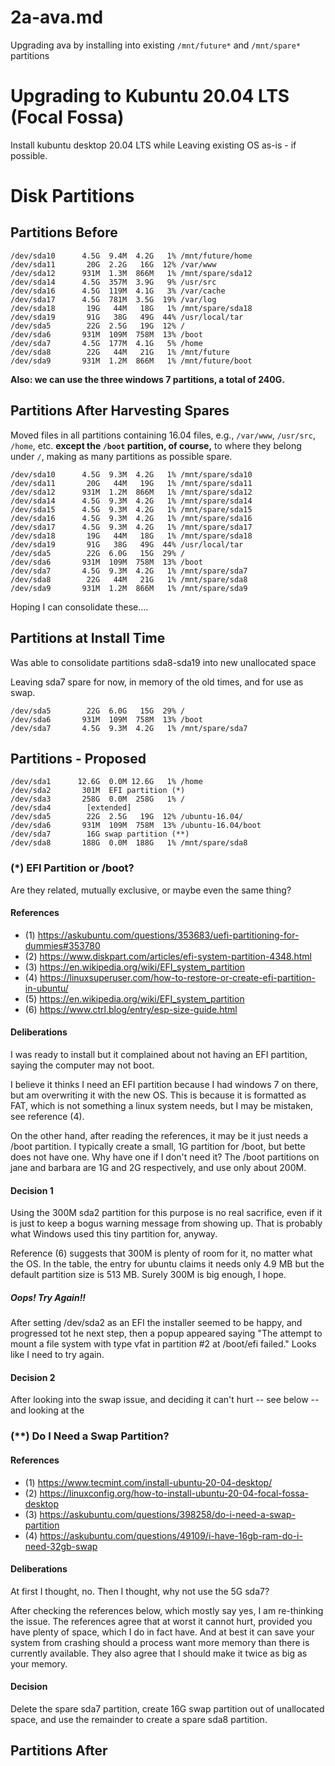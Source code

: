 
# 2a-ava.md

Upgrading ava by installing into existing `/mnt/future*` and `/mnt/spare*` partitions

# Upgrading to Kubuntu 20.04 LTS (Focal Fossa)

Install kubuntu desktop 20.04 LTS while Leaving existing OS as-is - if possible.


# Disk Partitions

## Partitions Before

```
/dev/sda10      4.5G  9.4M  4.2G   1% /mnt/future/home
/dev/sda11       20G  2.2G   16G  12% /var/www
/dev/sda12      931M  1.3M  866M   1% /mnt/spare/sda12
/dev/sda14      4.5G  357M  3.9G   9% /usr/src
/dev/sda16      4.5G  119M  4.1G   3% /var/cache
/dev/sda17      4.5G  781M  3.5G  19% /var/log
/dev/sda18       19G   44M   18G   1% /mnt/spare/sda18
/dev/sda19       91G   38G   49G  44% /usr/local/tar
/dev/sda5        22G  2.5G   19G  12% /
/dev/sda6       931M  109M  758M  13% /boot
/dev/sda7       4.5G  177M  4.1G   5% /home
/dev/sda8        22G   44M   21G   1% /mnt/future
/dev/sda9       931M  1.2M  866M   1% /mnt/future/boot
```

**Also: we can use the three windows 7 partitions, a total of 240G.**

## Partitions After Harvesting Spares

Moved files in all partitions containing 16.04 files, e.g., `/var/www`, `/usr/src`, `/home`, etc.
**except the `/boot` partition, of course,** to where they belong under `/`, making as many
partitions as possible spare.

```
/dev/sda10      4.5G  9.3M  4.2G   1% /mnt/spare/sda10
/dev/sda11       20G   44M   19G   1% /mnt/spare/sda11
/dev/sda12      931M  1.2M  866M   1% /mnt/spare/sda12
/dev/sda14      4.5G  9.3M  4.2G   1% /mnt/spare/sda14
/dev/sda15      4.5G  9.3M  4.2G   1% /mnt/spare/sda15
/dev/sda16      4.5G  9.3M  4.2G   1% /mnt/spare/sda16
/dev/sda17      4.5G  9.3M  4.2G   1% /mnt/spare/sda17
/dev/sda18       19G   44M   18G   1% /mnt/spare/sda18
/dev/sda19       91G   38G   49G  44% /usr/local/tar
/dev/sda5        22G  6.0G   15G  29% /
/dev/sda6       931M  109M  758M  13% /boot
/dev/sda7       4.5G  9.3M  4.2G   1% /mnt/spare/sda7
/dev/sda8        22G   44M   21G   1% /mnt/spare/sda8
/dev/sda9       931M  1.2M  866M   1% /mnt/spare/sda9
```

Hoping I can consolidate these....

## Partitions at Install Time

Was able to consolidate partitions sda8-sda19 into new unallocated space

Leaving sda7 spare for now, in memory of the old times, and for use as swap.

```
/dev/sda5        22G  6.0G   15G  29% /
/dev/sda6       931M  109M  758M  13% /boot
/dev/sda7       4.5G  9.3M  4.2G   1% /mnt/spare/sda7
```

## Partitions - Proposed

```
/dev/sda1      12.6G  0.0M 12.6G   1% /home
/dev/sda2       301M  EFI partition (*)
/dev/sda3       258G  0.0M  258G   1% /
/dev/sda4        [extended]
/dev/sda5        22G  2.5G   19G  12% /ubuntu-16.04/
/dev/sda6       931M  109M  758M  13% /ubuntu-16.04/boot
/dev/sda7        16G swap partition (**)
/dev/sda8       188G  0.0M  188G   1% /mnt/spare/sda8
```

### (*) EFI Partition or /boot?

Are they related, mutually exclusive, or maybe even the same thing?

#### References

- (1) https://askubuntu.com/questions/353683/uefi-partitioning-for-dummies#353780
- (2) https://www.diskpart.com/articles/efi-system-partition-4348.html
- (3) https://en.wikipedia.org/wiki/EFI_system_partition
- (4) https://linuxsuperuser.com/how-to-restore-or-create-efi-partition-in-ubuntu/
- (5) https://en.wikipedia.org/wiki/EFI_system_partition
- (6) https://www.ctrl.blog/entry/esp-size-guide.html

#### Deliberations

I was ready to install but it complained about not having an EFI partition, saying the computer may not boot.

I believe it thinks I need an EFI partition because I had windows 7 on there, but am overwriting it with the new OS.
This is because it is formatted as FAT, which is not something a linux system needs, but I may be mistaken, see reference (4).

On the other hand, after reading the references, it may be it just needs a /boot partition.
I typically create a small, 1G partition for /boot, but bette does not have one.  Why have one if I don't need it?
The /boot partitions on jane and barbara are 1G and 2G respectively, and use only about 200M.

#### Decision 1

Using the 300M sda2 partition for this purpose is no real sacrifice, even if it is just to keep a bogus warning message from showing up.
That is probably what Windows used this tiny partition for, anyway.

Reference (6) suggests that 300M is plenty of room for it, no matter what the OS.
In the table, the entry for ubuntu claims it needs only 4.9 MB but the default partition size is 513 MB.
Surely 300M is big enough, I hope.

##### Oops!  Try Again!!

After setting /dev/sda2 as an EFI the installer seemed to be happy, and progressed tot he next step, then a popup appeared saying
"The attempt to mount a file system with type vfat in partition #2 at /boot/efi failed."
Looks like I need to try again.

#### Decision 2

After looking into the swap issue, and deciding it can't hurt -- see below -- and looking at the

### (**) Do I Need a Swap Partition?

#### References

- (1) https://www.tecmint.com/install-ubuntu-20-04-desktop/
- (2) https://linuxconfig.org/how-to-install-ubuntu-20-04-focal-fossa-desktop
- (3) https://askubuntu.com/questions/398258/do-i-need-a-swap-partition
- (4) https://askubuntu.com/questions/49109/i-have-16gb-ram-do-i-need-32gb-swap

#### Deliberations

At first I thought, no.
Then I thought, why not use the 5G sda7?

After checking the references below, which mostly say yes, I am re-thinking the issue.
The references agree that at worst it cannot hurt, provided you have plenty of space, which I do in fact have.
And at best it can save your system from crashing should a process want more memory than there is currently available.
They also agree that I should make it twice as big as your memory.

#### Decision

Delete the spare sda7 partition, create 16G swap partition out of unallocated space, and use the remainder to create a spare sda8 partition.

## Partitions After

```
```

